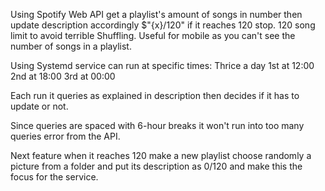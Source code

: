 Using Spotify Web API get a playlist's amount of songs in number then update description accordingly $"{x}/120" if it reaches 120 stop. 120 song limit to avoid terrible Shuffling. Useful for mobile as you can't see the number of songs in a playlist.

Using Systemd service can run at specific times:
  Thrice a day
  1st at 12:00
  2nd at 18:00
  3rd at 00:00

Each run it queries as explained in description then decides if it has to update or not.

Since queries are spaced with 6-hour breaks it won't run into too many queries error from the API.

Next feature when it reaches 120 make a new playlist choose randomly a picture from a folder and put its description as 0/120 and make this the focus for the service.
